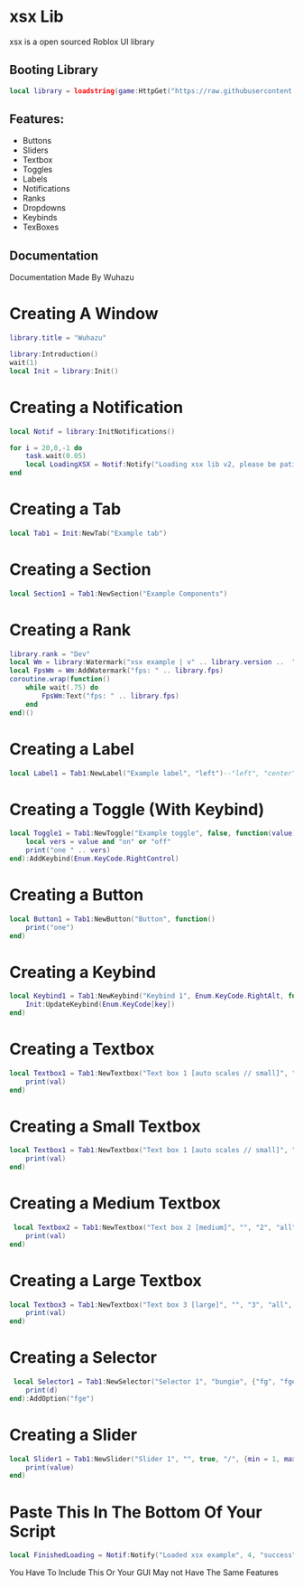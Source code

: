 # xsx Lib

xsx is a open sourced Roblox UI library

## Booting Library
```lua
local library = loadstring(game:HttpGet("https://raw.githubusercontent.com/Consistt/Ui/main/UnLeaked"))()
```

## Features:
- Buttons
- Sliders
- Textbox
- Toggles
- Labels
- Notifications
- Ranks
- Dropdowns
- Keybinds
- TexBoxes


## Documentation
Documentation Made By Wuhazu

# Creating A Window
```lua
library.title = "Wuhazu"

library:Introduction()
wait(1)
local Init = library:Init()
```

# Creating a Notification
```lua
local Notif = library:InitNotifications()

for i = 20,0,-1 do 
    task.wait(0.05)
    local LoadingXSX = Notif:Notify("Loading xsx lib v2, please be patient.", 3, "information") -- notification, alert, error, success, information
end 

```

# Creating a Tab
```lua
local Tab1 = Init:NewTab("Example tab")
```

# Creating a Section
```lua
local Section1 = Tab1:NewSection("Example Components")
```

# Creating a Rank
```lua
library.rank = "Dev"
local Wm = library:Watermark("xsx example | v" .. library.version ..  " | " .. library:GetUsername() .. " | rank: " .. library.rank)
local FpsWm = Wm:AddWatermark("fps: " .. library.fps)
coroutine.wrap(function()
    while wait(.75) do
        FpsWm:Text("fps: " .. library.fps)
    end
end)()
```

# Creating a Label
```lua
local Label1 = Tab1:NewLabel("Example label", "left")--"left", "center", "right"
```

# Creating a Toggle (With Keybind)
```lua
local Toggle1 = Tab1:NewToggle("Example toggle", false, function(value)
    local vers = value and "on" or "off"
    print("one " .. vers)
end):AddKeybind(Enum.KeyCode.RightControl)
```

# Creating a Button
```lua
local Button1 = Tab1:NewButton("Button", function()
    print("one")
end)
```

# Creating a Keybind
```lua
local Keybind1 = Tab1:NewKeybind("Keybind 1", Enum.KeyCode.RightAlt, function(key)
    Init:UpdateKeybind(Enum.KeyCode[key])
end)
```

# Creating a Textbox
```lua 
local Textbox1 = Tab1:NewTextbox("Text box 1 [auto scales // small]", "", "1", "all", "small", true, false, function(val)
    print(val)
end)
```

# Creating a Small Textbox
```lua
local Textbox1 = Tab1:NewTextbox("Text box 1 [auto scales // small]", "", "1", "all", "small", true, false, function(val)
    print(val)
end)
```

# Creating a Medium Textbox
```lua
 local Textbox2 = Tab1:NewTextbox("Text box 2 [medium]", "", "2", "all", "medium", true, false, function(val)
    print(val)
end)
```

# Creating a Large Textbox
```lua
local Textbox3 = Tab1:NewTextbox("Text box 3 [large]", "", "3", "all", "large", true, false, function(val)
    print(val)
end)
```

# Creating a Selector
```lua
 local Selector1 = Tab1:NewSelector("Selector 1", "bungie", {"fg", "fge", "fg", "fg"}, function(d)
    print(d)
end):AddOption("fge")
```

# Creating a Slider
```lua
local Slider1 = Tab1:NewSlider("Slider 1", "", true, "/", {min = 1, max = 100, default = 20}, function(value)
    print(value)
end)
```

# Paste This In The Bottom Of Your Script
```lua
local FinishedLoading = Notif:Notify("Loaded xsx example", 4, "success")
```
You Have To Include This Or Your GUI May not Have The Same Features
